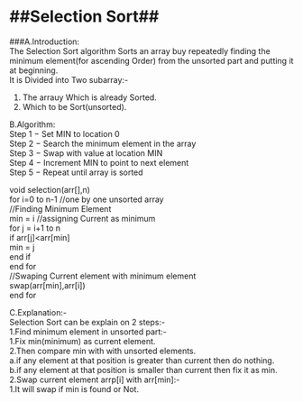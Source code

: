 ##Selection Sort##
==================
###A.Introduction:  
The Selection Sort algorithm Sorts an array buy repeatedly finding the minimum element(for ascending Order) from the unsorted part and putting it at beginning.  
It is Divided into Two subarray:-  
1. The arrauy Which is already Sorted.  
2. Which to be Sort(unsorted).  

B.Algorithm:  
Step 1 − Set MIN to location 0  
Step 2 − Search the minimum element in the array  
Step 3 − Swap with value at location MIN  
Step 4 − Increment MIN to point to next element  
Step 5 − Repeat until array is sorted  

void selection(arr[],n)  
  for i=0 to n-1  //one by one unsorted array  
    //Finding Minimum Element  
 	min = i    //assigning Current as minimum  
	for j = i+1 to n  
		if arr[j]<arr[min]  
			min = j  
		end if  
	end for	  
	//Swaping Current element with minimum element  
	swap(arr[min],arr[i])  
  end for  

C.Explanation:-  
Selection Sort can be explain on 2 steps:-  
1.Find minimum element in unsorted part:-   
		1.Fix min(minimum) as current element.  
		2.Then compare min with with unsorted elements.  
				a.if any element at that position is greater than current then do nothing.  
				b.if any element at that position is smaller than current then fix it as min.   
2.Swap current element arrp[i] with arr[min]:-  
		1.It will swap if min is found or Not.  

 